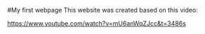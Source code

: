 #My first webpage
This website was created based on this video:


https://www.youtube.com/watch?v=mU6anWqZJcc&t=3486s
